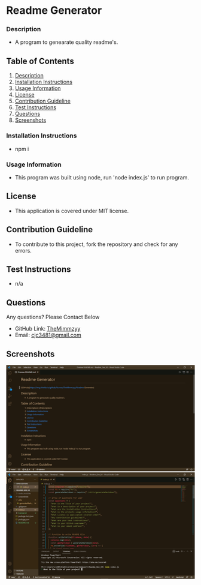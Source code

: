 # Readme Generator
  
  ### Description <a name="description"></a>
  - A program to genearate quality readme's.
  ## Table of Contents
  1. [Description](#description)
  2. [Installation Instructions](#Installation)
  3. [Usage Information](#usage)
  4. [License](#license)
  5. [Contribution Guideline](#contributing)
  6. [Test Instructions](#test)
  7. [Questions](#questions)
  8. [Screenshots](#screenshots)
 
 
  ### Installation Instructions <a name="installation"></a>
  - npm i
  ### Usage Information <a name="Usage"></a>
  - This program was built using node, run 'node index.js' to run program.
  ## License <a name="license"></a>
  - This application is covered under MIT license. 
  ## Contribution Guideline <a name="contribution"></a>
  - To contribute to this project, fork the repository and check for any errors.
  ## Test Instructions <a name="tests"></a>
  - n/a
  ## Questions <a name="questions"></a>
  Any questions? Please Contact Below
  - GitHub Link: 
  [TheMimmzyy](https://github.com/TheMimmzyy) 
  - Email: 
  cjc3481@gmail.com
  ## Screenshots <a name="screenshots"></a>
  ![](././screenshots/readmepic.png)
  ![](././screenshots/programpic.png)
  

